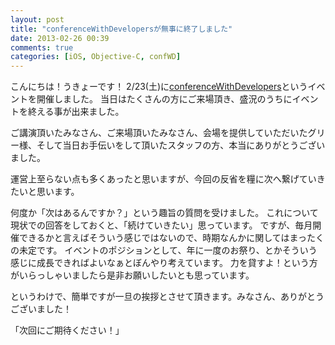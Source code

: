 ```yaml
---
layout: post
title: "conferenceWithDevelopersが無事に終了しました"
date: 2013-02-26 00:39
comments: true
categories: [iOS, Objective-C, confWD] 
---
```


こんにちは！うきょーです！
2/23(土)に[conferenceWithDevelopers](http://conference-with-developers.info/)というイベントを開催しました。
当日はたくさんの方にご来場頂き、盛況のうちにイベントを終える事が出来ました。

ご講演頂いたみなさん、ご来場頂いたみなさん、会場を提供していただいたグリー様、そして当日お手伝いをして頂いたスタッフの方、本当にありがとうございました。

運営上至らない点も多くあったと思いますが、今回の反省を糧に次へ繋げていきたいと思います。

何度か「次はあるんですか？」という趣旨の質問を受けました。
これについて現状での回答をしておくと、「続けていきたい」思っています。
ですが、毎月開催できるかと言えばそういう感じではないので、時期なんかに関してはまったくの未定です。
イベントのポジションとして、年に一度のお祭り、とかそういう感じに成長できればよいなぁとぼんやり考えています。
力を貸すよ！という方がいらっしゃいましたら是非お願いしたいとも思っています。

というわけで、簡単ですが一旦の挨拶とさせて頂きます。みなさん、ありがとうございました！

「次回にご期待ください！」